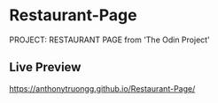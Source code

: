 # Restaurant-Page
PROJECT: RESTAURANT PAGE from 'The Odin Project'


## Live Preview 
https://anthonytruongg.github.io/Restaurant-Page/
